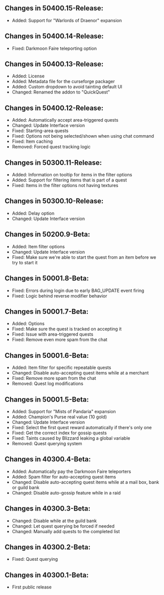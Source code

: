 ## Changes in 50400.15-Release:

- Added: Support for "Warlords of Draenor" expansion

## Changes in 50400.14-Release:

- Fixed: Darkmoon Faire teleporting option

## Changes in 50400.13-Release:

- Added: License
- Added: Metadata file for the curseforge packager
- Added: Custom dropdown to avoid tainting default UI
- Changed: Renamed the addon to "QuickQuest"

## Changes in 50400.12-Release:

- Added: Automatically accept area-triggered quests
- Changed: Update Interface version
- Fixed: Starting-area quests
- Fixed: Options not being selected/shown when using chat command
- Fixed: Item caching
- Removed: Forced quest tracking logic

## Changes in 50300.11-Release:

- Added: Information on tooltip for items in the filter options
- Added: Support for filtering items that is part of a quest
- Fixed: Items in the filter options not having textures

## Changes in 50300.10-Release:

- Added: Delay option
- Changed: Update Interface version

## Changes in 50200.9-Beta:

- Added: Item filter options
- Changed: Update Interface version
- Fixed: Make sure we're able to start the quest from an item before we try to start it

## Changes in 50001.8-Beta:

- Fixed: Errors during login due to early BAG_UPDATE event firing
- Fixed: Logic behind reverse modifier behavior

## Changes in 50001.7-Beta:

- Added: Options
- Fixed: Make sure the quest is tracked on accepting it
- Fixed: Issue with area-triggered quests
- Fixed: Remove even more spam from the chat

## Changes in 50001.6-Beta:

- Added: Item filter for specific repeatable quests
- Changed: Disable auto-accepting quest items while at a merchant
- Fixed: Remove more spam from the chat
- Removed: Quest log modifications

## Changes in 50001.5-Beta:

- Added: Support for "Mists of Pandaria" expansion
- Added: Champion's Purse real value (10 gold)
- Changed: Update Interface version
- Fixed: Select the first quest reward automatically if there's only one
- Fixed: Get the correct index for gossip quests
- Fixed: Taints caused by Blizzard leaking a global variable
- Removed: Quest querying system

## Changes in 40300.4-Beta:

- Added: Automatically pay the Darkmoon Faire teleporters
- Added: Spam filter for auto-accepting quest items
- Changed: Disable auto-accepting quest items while at a mail box, bank or guild bank
- Changed: Disable auto-gossip feature while in a raid

## Changes in 40300.3-Beta:

- Changed: Disable while at the guild bank
- Changed: Let quest querying be forced if needed
- Changed: Manually add quests to the completed list

## Changes in 40300.2-Beta:

- Fixed: Quest querying

## Changes in 40300.1-Beta:

- First public release
